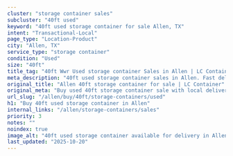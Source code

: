 ```yaml
---
cluster: "storage container sales"
subcluster: "40ft used"
keyword: "40ft used storage container for sale Allen, TX"
intent: "Transactional-Local"
page_type: "Location-Product"
city: "Allen, TX"
service_type: "storage container"
condition: "Used"
size: "40ft"
title_tag: "40ft Wwr Used storage container Sales in Allen | LC Container"
meta_description: "40ft used storage container sales in Allen. Fast delivery, competitive pricing. Serving storage containers area. Quote ID: EPX. Call (214) 524-4168 for your free quote today."
original_title: "Allen 40ft storage container for sale | LC Container"
original_meta: "Buy used 40ft storage container sale with local delivery in Allen, TX. LC Container — local Since 2003. Request a fast quote today."
url_slug: "/allen/buy/40ft/storage-containers/used"
h1: "Buy 40ft used storage container in Allen"
internal_links: "/allen/storage-containers/sales"
priority: 3
notes: ""
noindex: true
image_alt: "40ft used storage container available for delivery in Allen"
last_updated: "2025-10-20"
---
```


<!-- TODO: Add unique city/inventory copy, images, and internal links here. -->
